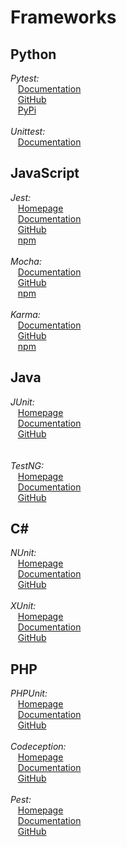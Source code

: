 # Frameworks

## Python
*Pytest:*  
&nbsp;&nbsp;&nbsp;[Documentation](https://docs.pytest.org/en/latest/)  
&nbsp;&nbsp;&nbsp;[GitHub](https://github.com/pytest-dev/pytest/)  
&nbsp;&nbsp;&nbsp;[PyPi](https://pypi.org/project/pytest/)
<br/><br/>
*Unittest:*  
&nbsp;&nbsp;&nbsp;[Documentation](https://docs.python.org/3/library/unittest.html)  

## JavaScript
*Jest:*  
&nbsp;&nbsp;&nbsp;[Homepage](https://jestjs.io/)  
&nbsp;&nbsp;&nbsp;[Documentation](https://jestjs.io/docs/getting-started)  
&nbsp;&nbsp;&nbsp;[GitHub](https://github.com/facebook/jest)  
&nbsp;&nbsp;&nbsp;[npm](https://www.npmjs.com/package/jest)
<br/><br/>
*Mocha:*  
&nbsp;&nbsp;&nbsp;[Documentation](https://mochajs.org/)  
&nbsp;&nbsp;&nbsp;[GitHub](https://github.com/mochajs/mocha)  
&nbsp;&nbsp;&nbsp;[npm](https://www.npmjs.com/package/mocha)
<br/><br/>
*Karma:*  
&nbsp;&nbsp;&nbsp;[Documentation](https://karma-runner.github.io/latest/index.html)  
&nbsp;&nbsp;&nbsp;[GitHub](https://github.com/karma-runner/karma/)  
&nbsp;&nbsp;&nbsp;[npm](https://www.npmjs.com/package/karma)

## Java
*JUnit:*  
&nbsp;&nbsp;&nbsp;[Homepage](https://junit.org/)  
&nbsp;&nbsp;&nbsp;[Documentation](https://junit.org/junit5/docs/current/user-guide/)  
&nbsp;&nbsp;&nbsp;[GitHub](https://github.com/junit-team/junit5/)  
<br/><br/>
*TestNG:*  
&nbsp;&nbsp;&nbsp;[Homepage](https://testng.org/)  
&nbsp;&nbsp;&nbsp;[Documentation](https://testng.org/doc/documentation-main.html)  
&nbsp;&nbsp;&nbsp;[GitHub](https://github.com/cbeust/testng)   

## C#
*NUnit:*  
&nbsp;&nbsp;&nbsp;[Homepage](https://nunit.org/)  
&nbsp;&nbsp;&nbsp;[Documentation](https://docs.nunit.org/)  
&nbsp;&nbsp;&nbsp;[GitHub](https://github.com/nunit/nunit) 
<br/><br/>
*XUnit:*  
&nbsp;&nbsp;&nbsp;[Homepage](https://xunit.net/)  
&nbsp;&nbsp;&nbsp;[Documentation](https://xunit.net/#documentation)  
&nbsp;&nbsp;&nbsp;[GitHub](https://github.com/xunit/xunit)  

## PHP
*PHPUnit:*  
&nbsp;&nbsp;&nbsp;[Homepage](https://phpunit.de/)  
&nbsp;&nbsp;&nbsp;[Documentation](https://phpunit.readthedocs.io/)  
&nbsp;&nbsp;&nbsp;[GitHub](https://github.com/sebastianbergmann/phpunit/) 
<br/><br/>
*Codeception:*  
&nbsp;&nbsp;&nbsp;[Homepage](https://codeception.com/)  
&nbsp;&nbsp;&nbsp;[Documentation](https://codeception.com/docs/)  
&nbsp;&nbsp;&nbsp;[GitHub](https://github.com/codeception/codeception) 
<br/><br/>
*Pest:*  
&nbsp;&nbsp;&nbsp;[Homepage](https://pestphp.com/)  
&nbsp;&nbsp;&nbsp;[Documentation](https://pestphp.com/docs/)  
&nbsp;&nbsp;&nbsp;[GitHub](https://github.com/pestphp/pest) 
